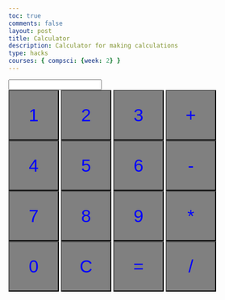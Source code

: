 ```yaml
---
toc: true
comments: false
layout: post
title: Calculator
description: Calculator for making calculations
type: hacks
courses: { compsci: {week: 2} }
---
```

<style>
  button {
    width: 100px;
    height: 100px;
    color: blue;
    background-color: grey;
    font-size: 35px;
  }
</style>
<html>
<body>
  <input type="text" id="display" readonly>
  <br>
  <button onclick="appendToDisplay('1')">1</button>
  <button onclick="appendToDisplay('2')">2</button>
  <button onclick="appendToDisplay('3')">3</button>
  <button onclick="appendToDisplay('+')">+</button>
  <br>
  <button onclick="appendToDisplay('4')">4</button>
  <button onclick="appendToDisplay('5')">5</button>
  <button onclick="appendToDisplay('6')">6</button>
  <button onclick="appendToDisplay('-')">-</button>
  <br>
  <button onclick="appendToDisplay('7')">7</button>
  <button onclick="appendToDisplay('8')">8</button>
  <button onclick="appendToDisplay('9')">9</button>
  <button onclick="appendToDisplay('*')">*</button>
  <br>
  <button onclick="appendToDisplay('0')">0</button>
  <button onclick="clearDisplay()">C</button>
  <button onclick="calculate()">=</button>
  <button onclick="appendToDisplay('/')">/</button>
  
  <script>
    let displayValue = '';
    function appendToDisplay(value) {
      displayValue += value;
      document.getElementById('display').value = displayValue;
    }
    function clearDisplay() {
      displayValue = '';
      document.getElementById('display').value = displayValue;
    }
    
    function calculate() {
      try {
        displayValue = eval(displayValue);
        document.getElementById('display').value = displayValue;
      } catch (error) {
        document.getElementById('display').value = 'Error';
      }
    }
  </script>
</body>
</html>

